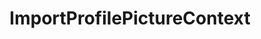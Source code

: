 ---
optionsClassName: ImportProfilePictureConfig
optionsClassFullName: MigrationTools._EngineV1.Configuration.Processing.ImportProfilePictureConfig
configurationSamples:
- name: default
  description: 
  code: >-
    {
      "$type": "ImportProfilePictureConfig",
      "Enabled": false
    }
  sampleFor: MigrationTools._EngineV1.Configuration.Processing.ImportProfilePictureConfig
description: Downloads corporate images and updates TFS/Azure DevOps profiles
className: ImportProfilePictureContext
typeName: Processors
architecture: v1
options:
- parameterName: Enabled
  type: Boolean
  description: missng XML code comments
  defaultValue: missng XML code comments
status: alpha
processingTarget: Profiles

redirectFrom: []
layout: reference
toc: true
permalink: /Reference/v1/Processors/ImportProfilePictureContext/
title: ImportProfilePictureContext
categories:
- Processors
- v1
notes: ''
introduction: ''

---